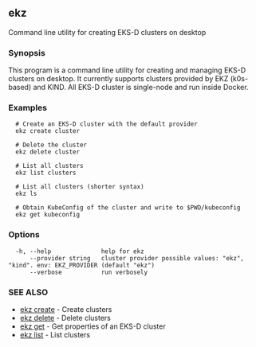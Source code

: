 ## ekz

Command line utility for creating EKS-D clusters on desktop

### Synopsis

This program is a command line utility for creating and managing EKS-D clusters on desktop.
It currently supports clusters provided by EKZ (k0s-based) and KIND.
All EKS-D cluster is single-node and run inside Docker.

### Examples

```
  # Create an EKS-D cluster with the default provider
  ekz create cluster

  # Delete the cluster
  ekz delete cluster

  # List all clusters
  ekz list clusters

  # List all clusters (shorter syntax)
  ekz ls

  # Obtain KubeConfig of the cluster and write to $PWD/kubeconfig
  ekz get kubeconfig

```

### Options

```
  -h, --help              help for ekz
      --provider string   cluster provider possible values: "ekz", "kind". env: EKZ_PROVIDER (default "ekz")
      --verbose           run verbosely
```

### SEE ALSO

* [ekz create](ekz_create.md)	 - Create clusters
* [ekz delete](ekz_delete.md)	 - Delete clusters
* [ekz get](ekz_get.md)	 - Get properties of an EKS-D cluster
* [ekz list](ekz_list.md)	 - List clusters

